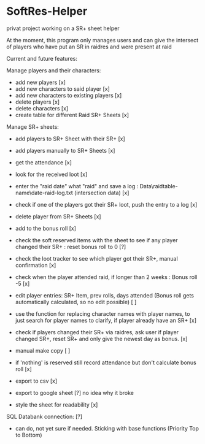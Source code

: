 # SoftRes-Helper
privat project working on a SR+ sheet helper

At the moment, this program only manages users and can give the intersect of players
who have put an SR in raidres and were present at raid

Current and future features:

Manage players and their characters:
- add new players [x]
- add new characters to said player [x]
- add new characters to existing players [x]
- delete players [x]
- delete characters [x]
- create table for different Raid SR+ Sheets [x]

Manage SR+ sheets:
- add players to SR+ Sheet with their SR+ [x]
- add players manually to SR+ Sheets [x]
- get the attendance [x]
- look for the received loot [x]
- enter the "raid date" what "raid" and save a log : Data\raidtable-name\date-raid-log.txt (intersection data) [x]
- check if one of the players got their SR+ loot, push the entry to a log [x]
- delete player from SR+ Sheets [x]
- add to the bonus roll [x]
- check the soft reserved items with the sheet to see if any player changed their SR+ : reset bonus roll to 0 [?]
- check the loot tracker to see which player got their SR+, manual confirmation [x]
- check when the player attended raid, if longer than 2 weeks : Bonus roll -5 [x]
- edit player entries: SR+ Item, prev rolls, days attended (Bonus roll gets automatically calculated, so no edit possible) [ ]
- use the function for replacing character names with player names, to just search for player names to clarify, if player already have an SR+ [x]
- check if players changed their SR+ via raidres, ask user if player changed SR+, reset SR+ and only give the newest day as bonus. [x]
- manual make copy [ ]
- if 'nothing' is reserved still record attendance but don't calculate bonus roll [x]

- export to csv [x]
- export to google sheet [?] no idea why it broke
- style the sheet for readability [x]

SQL Databank connection: [?]
- can do, not yet sure if needed. Sticking with base functions (Priority Top to Bottom)
